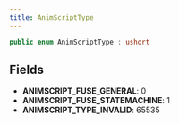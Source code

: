 ```yaml
---
title: AnimScriptType
---
```


```csharp
public enum AnimScriptType : ushort
```

## Fields

- **ANIMSCRIPT_FUSE_GENERAL**: 0
- **ANIMSCRIPT_FUSE_STATEMACHINE**: 1
- **ANIMSCRIPT_TYPE_INVALID**: 65535

